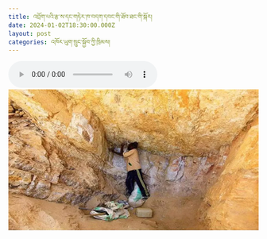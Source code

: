 ```yaml
---
title: འབྲོག་པའི་རྩ་ས་དང་གཏེར་ཁ་བདག་དབང་གི་ཐོབ་ཐང་གི་སྐོར།
date: 2024-01-02T18:30:00.000Z
layout: post
categories: འཁོར་ཡུག་སྲུང་སྐྱོབ་ཀྱི་ཁྲིམས།
---
```


<audio controls src="https://media-trimleng.s3.amazonaws.com/assets/audio/mining.mp3"></audio>![](/assets/img/51165549-945x532.webp)

